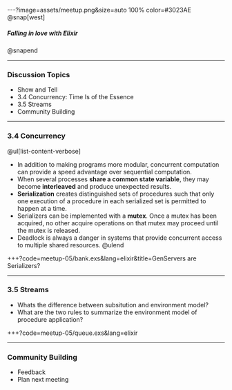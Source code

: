 ---?image=assets/meetup.png&size=auto 100% color=#3023AE
@snap[west]
##### Falling in love with Elixir
@snapend

---
### Discussion Topics
- Show and Tell
- 3.4 Concurrency: Time Is of the Essence
- 3.5 Streams
- Community Building


---
### 3.4 Concurrency
@ul[list-content-verbose]
- In addition to making programs more modular, concurrent computation can provide a speed advantage over sequential computation.
- When several processes **share a common state variable**, they may become **interleaved** and produce unexpected results.
- **Serialization** creates distinguished sets of procedures such that only one execution of a procedure in each serialized set is permitted to happen at a time.
- Serializers can be implemented with a **mutex**. Once a mutex has been acquired, no other acquire operations on that mutex may proceed until the mutex is released.
- Deadlock is always a danger in systems that provide concurrent access to multiple shared resources.
@ulend

+++?code=meetup-05/bank.exs&lang=elixir&title=GenServers are Serializers?

---
### 3.5 Streams
- Whats the difference between subsitution and environment model?
- What are the two rules to summarize the environment model of procedure
  application?



+++?code=meetup-05/queue.exs&lang=elixir

---
### Community Building
- Feedback
- Plan next meeting
